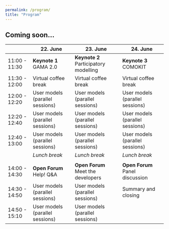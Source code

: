 ```yaml
---
permalink: /program/
title: "Program"
---
```


## Coming soon...

|  | 22. June | 23. June | 24. June |
|--------------------------|----------------------|--------------------------|----------------------|
|11:00 - 11:30| **Keynote 1** </br> GAMA 2.0 | **Keynote 2** </br> Participatory modelling | **Keynote 3** </br> COMOKIT |
|11:30 - 12:00 | Virtual coffee break | Virtual coffee break | Virtual coffee break |
|12:00 - 12:20 | User models (parallel sessions) | User models (parallel sessions) | User models (parallel sessions) |
|12:20 - 12:40 | User models (parallel sessions) | User models (parallel sessions) | User models (parallel sessions) |
|12:40 - 13:00 | User models (parallel sessions) | User models (parallel sessions) | User models (parallel sessions) |
|  | *Lunch break* | *Lunch break* | *Lunch break* |
|  |  |  |  |
|14:00 - 14:30 | **Open Forum** </br> Help! Q&A | **Open Forum** </br> Meet the developers | **Open Forum** </br> Panel discussion |
|14:30 - 14:50 | User models (parallel sessions) | User models (parallel sessions) | Summary and closing |
|14:50 - 15:10 | User models (parallel sessions) | User models (parallel sessions) |  |
